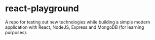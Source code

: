 # react-playground
A repo for testing out new technologies while building a simple modern application with React, NodeJS, Express and MongoDB (for learning purposes).
